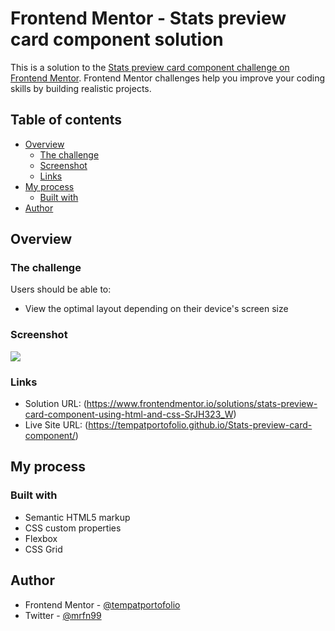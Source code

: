 # Frontend Mentor - Stats preview card component solution

This is a solution to the [Stats preview card component challenge on Frontend Mentor](https://www.frontendmentor.io/challenges/stats-preview-card-component-8JqbgoU62). Frontend Mentor challenges help you improve your coding skills by building realistic projects. 

## Table of contents

- [Overview](#overview)
  - [The challenge](#the-challenge)
  - [Screenshot](#screenshot)
  - [Links](#links)
- [My process](#my-process)
  - [Built with](#built-with)
- [Author](#author)

## Overview

### The challenge

Users should be able to:

- View the optimal layout depending on their device's screen size

### Screenshot

![](./screenshot.jpg)

### Links

- Solution URL: (https://www.frontendmentor.io/solutions/stats-preview-card-component-using-html-and-css-SrJH323_W)
- Live Site URL: (https://tempatportofolio.github.io/Stats-preview-card-component/)

## My process

### Built with

- Semantic HTML5 markup
- CSS custom properties
- Flexbox
- CSS Grid

## Author

- Frontend Mentor - [@tempatportofolio](https://www.frontendmentor.io/profile/tempatportofolio)
- Twitter - [@mrfn99](https://www.twitter.com/mrfn99)
